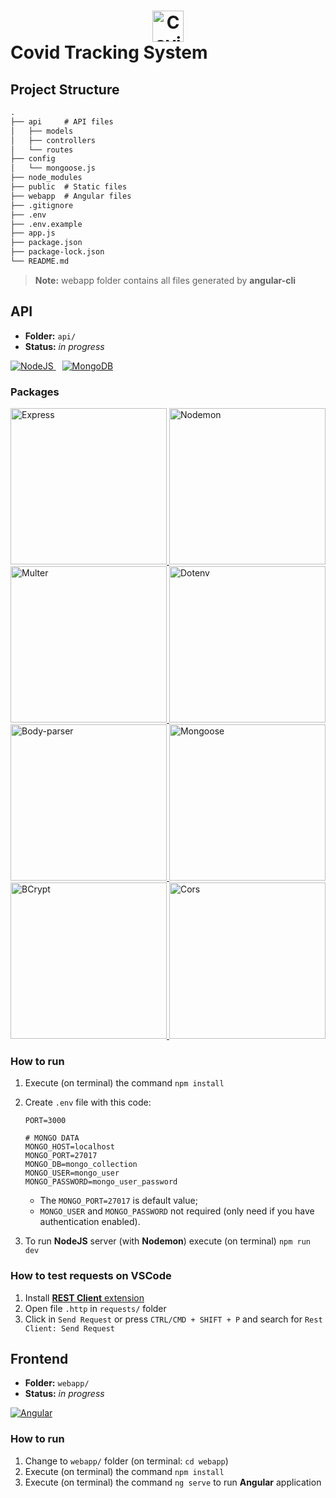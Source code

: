 <h1 style="text-algin:center;">
<a style="text-align: center;display:block;">
<img src="https://bit.ly/3bSHdAi" alt="Covid" width="50px">
</a>
Covid Tracking System
</h1>

## Project Structure
```diff
.
├── api		# API files
│   ├── models
│   ├── controllers
│   └── routes
├── config
│   └── mongoose.js
├── node_modules
├── public	# Static files
├── webapp	# Angular files
├── .gitignore
├── .env
├── .env.example
├── app.js
├── package.json
├── package-lock.json
└── README.md
```

> **Note:** webapp folder contains all files generated by **angular-cli**

## API
+ **Folder:** `api/`
+ **Status:** *in progress*

<a href="http://nodejs.org" style="margin-right: 10px">
<img src="https://img.shields.io/badge/NodeJS-✓-blue" alt="NodeJS">
</a>
<a href="https://mongodb.com" style="margin-right: 10px">
<img src="https://img.shields.io/badge/MongoDB-✓-blue" alt="MongoDB">
</a>

### Packages
<a href="https://nodei.co/npm/express/">
	<img src="https://nodei.co/npm/express.png?compact=true" alt="Express" width="250px">
</a>

<a href="https://nodei.co/npm/nodemon/">
	<img src="https://nodei.co/npm/nodemon.png?compact=true" alt="Nodemon" width="250px">
</a>

<a href="https://nodei.co/npm/multer/">
	<img src="https://nodei.co/npm/multer.png?compact=true" alt="Multer" width="250px">
</a>

<a href="https://nodei.co/npm/dotenv/">
	<img src="https://nodei.co/npm/dotenv.png?compact=true" alt="Dotenv" width="250px">
</a>

<a href="https://nodei.co/npm/body-parser/">
	<img src="https://nodei.co/npm/body-parser.png?compact=true" alt="Body-parser" width="250px">
</a>

<a href="https://nodei.co/npm/mongoose/">
	<img src="https://nodei.co/npm/mongoose.png?compact=true" alt="Mongoose" width="250px">
</a>

<a href="https://nodei.co/npm/bcryptjs/">
	<img src="https://nodei.co/npm/bcryptjs.png?compact=true" alt="BCrypt" width="250px">
</a>

<a href="https://nodei.co/npm/cors/">
	<img src="https://nodei.co/npm/cors.png?compact=true" alt="Cors" width="250px">
</a>

### How to run
1. Execute (on terminal) the command `npm install`
1. Create `.env` file with this code:
	```env
	PORT=3000

	# MONGO DATA
	MONGO_HOST=localhost
	MONGO_PORT=27017
	MONGO_DB=mongo_collection
	MONGO_USER=mongo_user
	MONGO_PASSWORD=mongo_user_password
	```
	+ The `MONGO_PORT=27017` is default value;
	+ `MONGO_USER` and `MONGO_PASSWORD` not required (only need if you have authentication enabled).

1. To run **NodeJS** server (with **Nodemon**) execute (on terminal) `npm run dev`

### How to test requests on VSCode
1. Install [**REST Client** extension](https://marketplace.visualstudio.com/items?itemName=humao.rest-client)
1. Open file `.http` in `requests/` folder
1. Click in `Send Request` or press `CTRL/CMD + SHIFT + P` and search for `Rest Client: Send Request`


## Frontend
+ **Folder:** `webapp/`
+ **Status:** *in progress*

<a href="https://angular.io">
<img src="https://img.shields.io/badge/Angular-✓-red" alt="Angular" />
</a>

### How to run
1. Change to `webapp/` folder (on terminal: `cd webapp`)
1. Execute (on terminal) the command `npm install`
1. Execute (on terminal) the command `ng serve` to run **Angular** application
